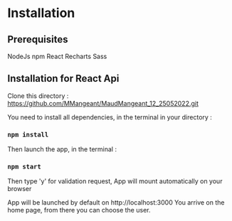 # Installation

## Prerequisites
NodeJs
npm 
React
Recharts
Sass

## Installation for React Api
Clone this directory :
https://github.com/MMangeant/MaudMangeant_12_25052022.git

You need to install all dependencies, in the terminal in your directory :
### `npm install`

Then launch the app, in the terminal :
### `npm start`

Then type 'y' for validation request, App will mount automatically on your browser

App will be launched by default on http://localhost:3000
You arrive on the home page, from there you can choose the user.